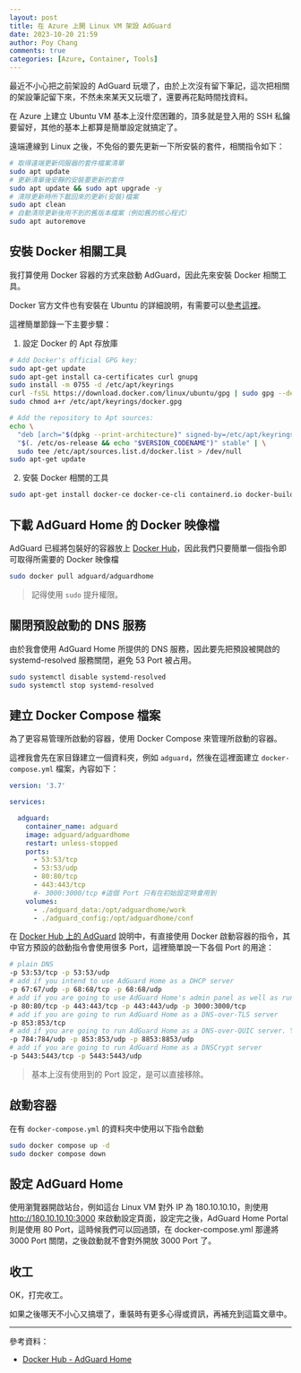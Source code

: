 ```yaml
---
layout: post
title: 在 Azure 上開 Linux VM 架設 AdGuard
date: 2023-10-20 21:59
author: Poy Chang
comments: true
categories: [Azure, Container, Tools]
---
```


最近不小心把之前架設的 AdGuard 玩壞了，由於上次沒有留下筆記，這次把相關的架設筆記留下來，不然未來某天又玩壞了，還要再花點時間找資料。

在 Azure 上建立 Ubuntu VM 基本上沒什麼困難的，頂多就是登入用的 SSH 私鑰要留好，其他的基本上都算是簡單設定就搞定了。

遠端連線到 Linux 之後，不免俗的要先更新一下所安裝的套件，相關指令如下：

```bash
# 取得遠端更新伺服器的套件檔案清單
sudo apt update
# 更新清單後安靜的安裝要更新的套件
sudo apt update && sudo apt upgrade -y
# 清除更新時所下載回來的更新(安裝)檔案
sudo apt clean
# 自動清除更新後用不到的舊版本檔案（例如舊的核心程式）
sudo apt autoremove
```

## 安裝 Docker 相關工具

我打算使用 Docker 容器的方式來啟動 AdGuard，因此先來安裝 Docker 相關工具。

Docker 官方文件也有安裝在 Ubuntu 的詳細說明，有需要可以[參考這裡](https://docs.docker.com/engine/install/ubuntu/)。

這裡簡單節錄一下主要步驟：

1. 設定 Docker 的 Apt 存放庫

```bash
# Add Docker's official GPG key:
sudo apt-get update
sudo apt-get install ca-certificates curl gnupg
sudo install -m 0755 -d /etc/apt/keyrings
curl -fsSL https://download.docker.com/linux/ubuntu/gpg | sudo gpg --dearmor -o /etc/apt/keyrings/docker.gpg
sudo chmod a+r /etc/apt/keyrings/docker.gpg

# Add the repository to Apt sources:
echo \
  "deb [arch="$(dpkg --print-architecture)" signed-by=/etc/apt/keyrings/docker.gpg] https://download.docker.com/linux/ubuntu \
  "$(. /etc/os-release && echo "$VERSION_CODENAME")" stable" | \
  sudo tee /etc/apt/sources.list.d/docker.list > /dev/null
sudo apt-get update
```

2. 安裝 Docker 相關的工具

```bash
sudo apt-get install docker-ce docker-ce-cli containerd.io docker-buildx-plugin docker-compose-plugin
```

## 下載 AdGuard Home 的 Docker 映像檔

AdGuard 已經將包裝好的容器放上 [Docker Hub](https://hub.docker.com/r/adguard/adguardhome)，因此我們只要簡單一個指令即可取得所需要的 Docker 映像檔

```bash
sudo docker pull adguard/adguardhome
```

> 記得使用 `sudo` 提升權限。

## 關閉預設啟動的 DNS 服務

由於我會使用 AdGuard Home 所提供的 DNS 服務，因此要先把預設被開啟的 systemd-resolved 服務關閉，避免 53 Port 被占用。

```bash
sudo systemctl disable systemd-resolved
sudo systemctl stop systemd-resolved
```

## 建立 Docker Compose 檔案

為了更容易管理所啟動的容器，使用 Docker Compose 來管理所啟動的容器。

這裡我會先在家目錄建立一個資料夾，例如 `adguard`，然後在這裡面建立 `docker-compose.yml` 檔案，內容如下：

```yml
version: '3.7'

services:

  adguard:
    container_name: adguard
    image: adguard/adguardhome
    restart: unless-stopped
    ports:
      - 53:53/tcp
      - 53:53/udp
      - 80:80/tcp
      - 443:443/tcp
      #- 3000:3000/tcp #這個 Port 只有在初始設定時會用到
    volumes:
      - ./adguard_data:/opt/adguardhome/work
      - ./adguard_config:/opt/adguardhome/conf
```

在 [Docker Hub 上的 AdGuard](https://hub.docker.com/r/adguard/adguardhome) 說明中，有直接使用 Docker 啟動容器的指令，其中官方預設的啟動指令會使用很多 Port，這裡簡單說一下各個 Port 的用途：

```bash
# plain DNS
-p 53:53/tcp -p 53:53/udp
# add if you intend to use AdGuard Home as a DHCP server
-p 67:67/udp -p 68:68/tcp -p 68:68/udp
# add if you are going to use AdGuard Home's admin panel as well as run AdGuard Home as an HTTPS/DNS-over-HTTPS server
-p 80:80/tcp -p 443:443/tcp -p 443:443/udp -p 3000:3000/tcp
# add if you are going to run AdGuard Home as a DNS-over-TLS server
-p 853:853/tcp
# add if you are going to run AdGuard Home as a DNS-over-QUIC server. You may only leave one or two of these
-p 784:784/udp -p 853:853/udp -p 8853:8853/udp
# add if you are going to run AdGuard Home as a DNSCrypt server
-p 5443:5443/tcp -p 5443:5443/udp
```

> 基本上沒有使用到的 Port 設定，是可以直接移除。

## 啟動容器

在有 `docker-compose.yml` 的資料夾中使用以下指令啟動

```bash
sudo docker compose up -d
sudo docker compose down
```

## 設定 AdGuard Home

使用瀏覽器開啟站台，例如這台 Linux VM 對外 IP 為 180.10.10.10，則使用 http://180.10.10.10:3000 來啟動設定頁面，設定完之後，AdGuard Home Portal 則是使用 80 Port，這時候我們可以回過頭，在 docker-compose.yml 那邊將 3000 Port 關閉，之後啟動就不會對外開放 3000 Port 了。

## 收工

OK，打完收工。

如果之後哪天不小心又搞壞了，重裝時有更多心得或資訊，再補充到這篇文章中。

---

參考資料：

* [Docker Hub - AdGuard Home](https://hub.docker.com/r/adguard/adguardhome)
